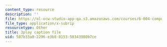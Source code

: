 ```yaml
---
content_type: resource
description: ''
file: https://ol-ocw-studio-app-qa.s3.amazonaws.com/courses/6-004-computation-structures-spring-2017/507b33a02296e3b8815350343980b7ce_usMPXTDOIn0.srt
file_type: application/x-subrip
resourcetype: Other
title: 3play caption file
uid: 507b33a0-2296-e3b8-8153-50343980b7ce
---
```

